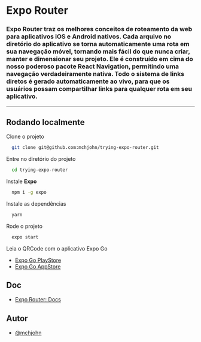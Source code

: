 
# Expo Router

### Expo Router traz os melhores conceitos de roteamento da web para aplicativos iOS e Android nativos.  Cada arquivo no diretório do aplicativo se torna automaticamente uma rota em sua navegação móvel, tornando mais fácil do que nunca criar, manter e dimensionar seu projeto.  Ele é construído em cima do nosso poderoso pacote React Navigation, permitindo uma navegação verdadeiramente nativa.  Todo o sistema de links diretos é gerado automaticamente ao vivo, para que os usuários possam compartilhar links para qualquer rota em seu aplicativo.
---


## Rodando localmente

Clone o projeto

```bash
  git clone git@github.com:mchjohn/trying-expo-router.git
```

Entre no diretório do projeto

```bash
  cd trying-expo-router
```

Instale **Expo**

```bash
  npm i -g expo
```

Instale as dependências

```bash
  yarn
```

Rode o projeto

```bash
  expo start
```

Leia o QRCode com o aplicativo Expo Go
- [Expo Go PlayStore](https://play.google.com/store/apps/details?id=host.exp.exponent&hl=pt_BR&gl=US)
- [Expo Go AppStore](https://apps.apple.com/br/app/expo-go/id982107779)

## Doc

- [Expo Router: Docs](https://expo.github.io/router)

## Autor

- [@mchjohn](https://github.com/mchjohn)